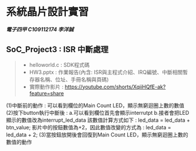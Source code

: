 # 系統晶片設計實習
***電子四甲 C109112174 李洋誠***
## SoC_Project3 : ISR 中斷處理
> - helloworld.c : SDK程式碼
> - HW3.pptx : 作業報告(內含: ISR與主程式介紹、IRQ編號、中斷相關暫存器名稱、位址、手冊名稱與頁碼)
> - 實際動作影片 : https://youtube.com/shorts/XqiiHQfE-ak?feature=share



(1)中斷前的動作 : 可以看到欄位的Main Count LED，顯示無窮迴圈上數的數值 (2)按下button執行中斷後 : a.可以看到欄位首先會顯示interrutpt b.接者會把LED顯示的數值改為interrupt_led_data 該數值計算方式如下 : led_data = led_data + btn_value; 影片中的按鈕數值為+2，因此數值改變的方式為 : led_data = led_data + 2; (3)當按鈕放開後會回復到Main Count LED，顯示無窮迴圈上數的數值的動作
